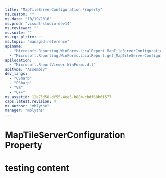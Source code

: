 ```yaml
---
title: "MapTileServerConfiguration Property"
ms.custom: ""
ms.date: "10/19/2016"
ms.prod: "visual-studio-dev14"
ms.reviewer: ""
ms.suite: ""
ms.tgt_pltfrm: ""
ms.topic: "managed-reference"
apiname: 
  - "Microsoft.Reporting.WinForms.LocalReport.MapTileServerConfiguration"
  - "Microsoft.Reporting.WinForms.LocalReport.get_MapTileServerConfiguration"
apilocation: 
  - "Microsoft.ReportViewer.WinForms.dll"
apitype: "Assembly"
dev_langs: 
  - "CSharp"
  - "FSharp"
  - "VB"
  - "C++"
ms.assetid: 12e76d58-df55-4ee5-b88b-cbdf68b6f577
caps.latest.revision: 4
ms.author: "mblythe"
manager: "mblythe"
---
```

# MapTileServerConfiguration Property
# testing content